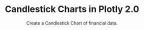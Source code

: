 ---
layout: tutorial-single_layout
title: Candlestick Charts in Plotly 2.0
subtitle: Create a Candlestick Chart of financial data.
permalink: /make-a-candlestick/
imageurl: ../static/images/make-a-candlestick/candlestick-thimb.png
state: active
tags: financial
order: 3
meta_description: A tutorial on how to make a candlestick chart in Plotly 2.0.
popularity: featured
carouselimageurl:
actioncall: How to make a candlestick chart in Plotly 2.0
actioncall-url: https://plot.ly/create/?fid=plotly2_demo:309

otherlang: Know how to program? See how to create this in [Python](https://plot.ly/python/candlestick-charts/) or [R](https://plot.ly/r/candlestick-charts/).

live-graph: <iframe width="900" height="800" frameborder="0" scrolling="no" src="//plot.ly/~plotly2_demo/309.embed"></iframe>
live-graph-image:

steps:
 - title: Try an Example
   sub-steps:
    - copy: "You can use the data featured in this tutorial by clicking on 'Open This Data in Plotly' on the left-hand side. It'll open in your workspace."
      img: "![Open data](../static/images/enter-data-in-the-grid/open-this-data.png)"
 
 - title: Add Your Data to Plotly
   sub-steps:
    - copy: "Head to Plotly’s new online [workspace](https://plot.ly/create) and add your data. You have the option of typing directly in the grid, uploading your file, or entering a URL of an online dataset. Plotly accepts .xls, .xlsx, or .csv files. For more information on how to enter your data, see [this](http://help.plot.ly/add-data-to-the-plotly-grid/) tutorial."
    - copy: "For this tutorial, we have decided to upload the data via a URL. More specifically, the Apple stock activity dataset from GitHub."
      img: "![Import Data](../static/images/make-a-candlestick/import-data-url.png)"

 - title: Create Your Chart
   sub-steps:
    - copy: "After adding your own data, go to GRAPH on the left-hand side, then 'Create'. Click 'Chart Type', then choose 'Candlestick Chart' in the 'Financial' column."
      img: "![Choose chart main](../static/images/make-a-candlestick/choose-chart-main.JPG)"
    - copy: "On the left-hand side, in the trace panel, you can assign each variable. You should then fill out the X, Open, High, Low, and Close dropdown to create the plot."
      img: "![Adding data](../static/images/make-a-candlestick/trace-panel.PNG)"
    - copy: "This will create a Candlestick Chart, as seen below."
      img: "![Raw chart](../static/images/make-a-candlestick/raw-chart.PNG)"

 - title: Style a Chart
   sub-steps:
    - copy: "Plotly 2.0 allows you to style the traces, layout, annotations, axes, legend, and more. To start customizing, click on STYLE on the left-hand side."
    - copy: "To change the line color, fill color, or line thickness for either increasing or decreasing values, click on ‘Traces’ under the same STYLE tab. Note that certain colors and typeface are only available with a PRO subscription. Click [here](https://plot.ly/products/cloud/) to upgrade!" 
      img: "![Trace Colors](../static/images/make-a-candlestick/trace-colors.PNG)"

    - copy: “To add or change the title, simply click the title on the plot and an editable text box will appear. Alternatively, you can select ‘Layout’ under the STYLE tab and then select ‘Title and Fonts’. Here, you ought to see a text box where you can add, or edit, the title. Additionally, you can customise the text by changing the typeface, size, color, or write in HTML or even LaTeX.”
      img: "![Titles](../static/images/make-a-candlestick/titles.png)"
    
    - copy: “In Plotly 2,0 you can customise the legend’s text, position, orientation, color, and visibility. For this tutorial we will edit the text, change the orientation, and legend position. Again, under the STYLE tab select ‘Legend’, which will then open the legend panel. Here, we will change the orientation and position in 3 stages. (1) Under the title orientation click the ‘Horizontal’ button; (2) Below the title Positioning enter the X Position as 0.5 and the Y Position as 1; (3) Click the setting icon located next the title Positioning and select ‘Center’ to set the x position coordinate as the center of the legend text. Lastly, to edit the text, simply click the legend text in the plot (similar to editing the pot title) and an editable text box will appear. ”
    - copy: “The next few features are somewhat unique to financial charts, well at least time series data. You have the option of using either, both, or neither”
      img: "![Legend](../static/images/make-a-candlestick/legend.png)"
    
    - copy: “Like previously, under the STYLE tab select ‘Axes, which will open multiple panel options; then ‘Range Slider’.  Here you have the option toggle visibility, make adjustments to height, border width, and background or border color. For this tutorial, we have left all setting to default.”
    - copy: “It is also important to note, that you can control the range slider by simply clicking and dragging the cursor from either end.”
      img: "![Range Slider](../static/images/make-a-candlestick/rangeslider.png)"
    
    - copy: “The second feature is Timescale Buttons – buttons that can be clicked and update the plot to specific date range. Similar to ‘Range Selector’, ‘Timescale Buttons’ can be found in the ‘Axes’ option under the STYLE tab.  In the ‘Timescale Buttons’ panel click the blue ‘+ Button’ to add a timescale button. Here, you have the option to toggle visibility, make adjustments to height, border width, and background or border color. More importantly, in the top box inside the panel you can set the label, customise the step (i.e. month etc.), count (how many months, years, etc.), and the stepmode (backward etc.). For this tutorial, we have selected one month backward from the most recent date. Also note, that a reset button is added by default.”
      img: "![Timescale Buttons](../static/images/make-a-candlestick/timescale-buttons.png)"

 - title: Save and Share
   sub-steps:
    - copy: "Your chart is now done! Click SAVE on the left-hand side."
      img: "![Save main](../static/images/make-a-candlestick/save.png)"
    - copy: "After giving your file a name, select your PLOT and DATA as 'Public' or 'Private'. For more information on how sharing works, including the difference between private, public and secret sharing, visit [this](http://help.plot.ly/save-share-and-export-in-plotly/) page."
      img: "![Save pop-up](../static/images/make-a-candlestick/save-popup.png)"
---